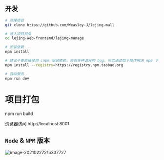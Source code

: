 ## 开发

```bash
# 克隆项目
git clone https://github.com/Weasley-J/lejing-mall

# 进入项目目录
cd lejing-web-frontend/lejing-manage

# 安装依赖
npm install

# 建议不要直接使用 cnpm 安装依赖，会有各种诡异的 bug。可以通过如下操作解决 npm 下载速度慢的问题
npm install --registry=https://registry.npm.taobao.org

# 启动服务
npm run dev
```

# 项目打包
npm run build

浏览器访问 http://localhost:8001

## `Node` & `NPM` 版本

![image-20210227215337727](https://alphahub-test-bucket.oss-cn-shanghai.aliyuncs.com/image/image-20210227215337727.png)
